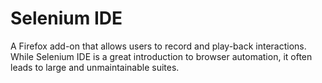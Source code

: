 # Selenium IDE
A Firefox add-on that allows users to record and play-back interactions. While Selenium IDE is a great introduction to browser automation, it often leads to large and unmaintainable suites.
